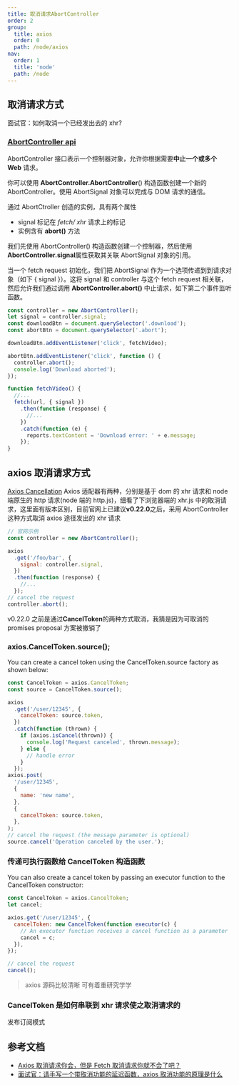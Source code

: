 ```yaml
---
title: 取消请求AbortController
order: 2
group:
  title: axios
  order: 0
  path: /node/axios
nav:
  order: 1
  title: 'node'
  path: /node
---
```


## 取消请求方式

面试官：如何取消一个已经发出去的 xhr?

### [AbortController api](https://developer.mozilla.org/zh-CN/docs/Web/API/AbortController])

AbortController 接口表示一个控制器对象，允许你根据需要**中止一个或多个 Web** 请求。

你可以使用 **AbortController.AbortController**() 构造函数创建一个新的 AbortController。使用 AbortSignal 对象可以完成与 DOM 请求的通信。

通过 AbortCtroller 创造的实例，具有两个属性

- signal 标记在 _fetch/ xhr_ 请求上的标记
- 实例含有 **abort()** 方法

我们先使用 AbortController() 构造函数创建一个控制器，然后使用 **AbortController.signal**属性获取其关联 AbortSignal 对象的引用。

当一个 fetch request 初始化，我们把 AbortSignal 作为一个选项传递到到请求对象（如下 { signal }）。这将 signal 和 controller 与这个 fetch request 相关联，然后允许我们通过调用 **AbortController.abort()** 中止请求，如下第二个事件监听函数。

```js
const controller = new AbortController();
let signal = controller.signal;
const downloadBtn = document.querySelector('.download');
const abortBtn = document.querySelector('.abort');

downloadBtn.addEventListener('click', fetchVideo);

abortBtn.addEventListener('click', function () {
  controller.abort();
  console.log('Download aborted');
});

function fetchVideo() {
  //...
  fetch(url, { signal })
    .then(function (response) {
      //...
    })
    .catch(function (e) {
      reports.textContent = 'Download error: ' + e.message;
    });
}
```

## axios 取消请求方式

[Axios Cancellation](https://axios-http.com/docs/cancellation) Axios 适配器有两种，分别是基于 dom 的 xhr 请求和 node 端原生的 http 请求(node 端的 http.js)，细看了下浏览器端的 xhr.js 中的取消请求，这里面有版本区别，目前官网上已建议**v0.22.0**之后，采用 AbortController 这种方式取消 axios 途径发出的 xhr 请求

```js
// 官网示例
const controller = new AbortController();

axios
  .get('/foo/bar', {
    signal: controller.signal,
  })
  .then(function (response) {
    //...
  });
// cancel the request
controller.abort();
```

v0.22.0 之前是通过**CancelToken**的两种方式取消，我猜是因为可取消的 promises proposal 方案被撤销了

### axios.CancelToken.source();

You can create a cancel token using the CancelToken.source factory as shown below:

```js
const CancelToken = axios.CancelToken;
const source = CancelToken.source();

axios
  .get('/user/12345', {
    cancelToken: source.token,
  })
  .catch(function (thrown) {
    if (axios.isCancel(thrown)) {
      console.log('Request canceled', thrown.message);
    } else {
      // handle error
    }
  });
axios.post(
  '/user/12345',
  {
    name: 'new name',
  },
  {
    cancelToken: source.token,
  },
);
// cancel the request (the message parameter is optional)
source.cancel('Operation canceled by the user.');
```

### 传递可执行函数给 CancelToken 构造函数

You can also create a cancel token by passing an executor function to the CancelToken constructor:

```js
const CancelToken = axios.CancelToken;
let cancel;

axios.get('/user/12345', {
  cancelToken: new CancelToken(function executor(c) {
    // An executor function receives a cancel function as a parameter
    cancel = c;
  }),
});

// cancel the request
cancel();
```

> axios 源码比较清晰 可有着重研究学学

### CancelToken 是如何串联到 xhr 请求使之取消请求的

发布订阅模式

## 参考文档

- [Axios 取消请求你会，但是 Fetch 取消请求你就不会了吧？](https://mp.weixin.qq.com/s/vF04Kd3dCF3AiLk9dVnQow)
- [面试官：请手写一个带取消功能的延迟函数，axios 取消功能的原理是什么](https://mp.weixin.qq.com/s/d7fkvM2AA6ffjYfkwXLg9A)
